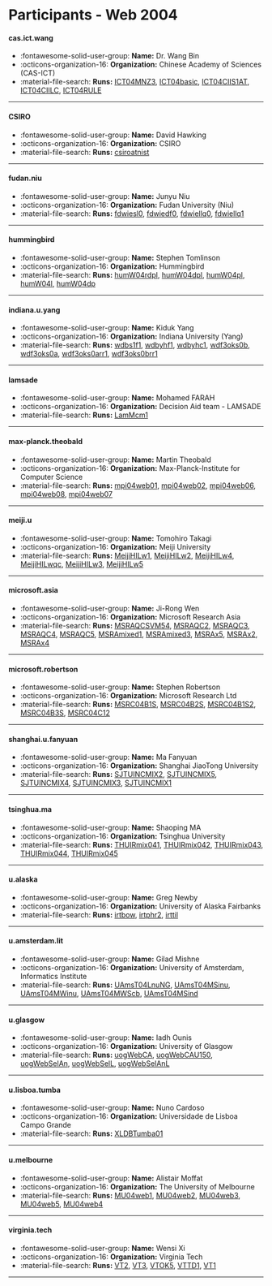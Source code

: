 # Participants - Web 2004 

#### cas.ict.wang 
 - :fontawesome-solid-user-group: **Name:** Dr. Wang Bin 
 - :octicons-organization-16: **Organization:** Chinese Academy of Sciences (CAS-ICT) 
 - :material-file-search: **Runs:** [ICT04MNZ3](./runs.md#ict04mnz3), [ICT04basic](./runs.md#ict04basic), [ICT04CIIS1AT](./runs.md#ict04ciis1at), [ICT04CIILC](./runs.md#ict04ciilc), [ICT04RULE](./runs.md#ict04rule) 

---
#### CSIRO 
 - :fontawesome-solid-user-group: **Name:** David Hawking 
 - :octicons-organization-16: **Organization:** CSIRO 
 - :material-file-search: **Runs:** [csiroatnist](./runs.md#csiroatnist) 

---
#### fudan.niu 
 - :fontawesome-solid-user-group: **Name:** Junyu Niu 
 - :octicons-organization-16: **Organization:** Fudan University (Niu) 
 - :material-file-search: **Runs:** [fdwiesl0](./runs.md#fdwiesl0), [fdwiedf0](./runs.md#fdwiedf0), [fdwiellq0](./runs.md#fdwiellq0), [fdwiellq1](./runs.md#fdwiellq1) 

---
#### hummingbird 
 - :fontawesome-solid-user-group: **Name:** Stephen Tomlinson 
 - :octicons-organization-16: **Organization:** Hummingbird 
 - :material-file-search: **Runs:** [humW04rdpl](./runs.md#humw04rdpl), [humW04dpl](./runs.md#humw04dpl), [humW04pl](./runs.md#humw04pl), [humW04l](./runs.md#humw04l), [humW04dp](./runs.md#humw04dp) 

---
#### indiana.u.yang 
 - :fontawesome-solid-user-group: **Name:** Kiduk Yang 
 - :octicons-organization-16: **Organization:** Indiana University (Yang) 
 - :material-file-search: **Runs:** [wdbs1f1](./runs.md#wdbs1f1), [wdbyhf1](./runs.md#wdbyhf1), [wdbyhc1](./runs.md#wdbyhc1), [wdf3oks0b](./runs.md#wdf3oks0b), [wdf3oks0a](./runs.md#wdf3oks0a), [wdf3oks0arr1](./runs.md#wdf3oks0arr1), [wdf3oks0brr1](./runs.md#wdf3oks0brr1) 

---
#### lamsade 
 - :fontawesome-solid-user-group: **Name:** Mohamed FARAH 
 - :octicons-organization-16: **Organization:** Decision Aid team  - LAMSADE 
 - :material-file-search: **Runs:** [LamMcm1](./runs.md#lammcm1) 

---
#### max-planck.theobald 
 - :fontawesome-solid-user-group: **Name:** Martin Theobald 
 - :octicons-organization-16: **Organization:** Max-Planck-Institute for Computer Science 
 - :material-file-search: **Runs:** [mpi04web01](./runs.md#mpi04web01), [mpi04web02](./runs.md#mpi04web02), [mpi04web06](./runs.md#mpi04web06), [mpi04web08](./runs.md#mpi04web08), [mpi04web07](./runs.md#mpi04web07) 

---
#### meiji.u 
 - :fontawesome-solid-user-group: **Name:** Tomohiro Takagi 
 - :octicons-organization-16: **Organization:** Meiji University 
 - :material-file-search: **Runs:** [MeijiHILw1](./runs.md#meijihilw1), [MeijiHILw2](./runs.md#meijihilw2), [MeijiHILw4](./runs.md#meijihilw4), [MeijiHILwqc](./runs.md#meijihilwqc), [MeijiHILw3](./runs.md#meijihilw3), [MeijiHILw5](./runs.md#meijihilw5) 

---
#### microsoft.asia 
 - :fontawesome-solid-user-group: **Name:** Ji-Rong Wen 
 - :octicons-organization-16: **Organization:** Microsoft Research Asia 
 - :material-file-search: **Runs:** [MSRAQCSVM54](./runs.md#msraqcsvm54), [MSRAQC2](./runs.md#msraqc2), [MSRAQC3](./runs.md#msraqc3), [MSRAQC4](./runs.md#msraqc4), [MSRAQC5](./runs.md#msraqc5), [MSRAmixed1](./runs.md#msramixed1), [MSRAmixed3](./runs.md#msramixed3), [MSRAx5](./runs.md#msrax5), [MSRAx2](./runs.md#msrax2), [MSRAx4](./runs.md#msrax4) 

---
#### microsoft.robertson 
 - :fontawesome-solid-user-group: **Name:** Stephen Robertson 
 - :octicons-organization-16: **Organization:** Microsoft Research Ltd 
 - :material-file-search: **Runs:** [MSRC04B1S](./runs.md#msrc04b1s), [MSRC04B2S](./runs.md#msrc04b2s), [MSRC04B1S2](./runs.md#msrc04b1s2), [MSRC04B3S](./runs.md#msrc04b3s), [MSRC04C12](./runs.md#msrc04c12) 

---
#### shanghai.u.fanyuan 
 - :fontawesome-solid-user-group: **Name:** Ma Fanyuan 
 - :octicons-organization-16: **Organization:** Shanghai JiaoTong University 
 - :material-file-search: **Runs:** [SJTUINCMIX2](./runs.md#sjtuincmix2), [SJTUINCMIX5](./runs.md#sjtuincmix5), [SJTUINCMIX4](./runs.md#sjtuincmix4), [SJTUINCMIX3](./runs.md#sjtuincmix3), [SJTUINCMIX1](./runs.md#sjtuincmix1) 

---
#### tsinghua.ma 
 - :fontawesome-solid-user-group: **Name:** Shaoping MA 
 - :octicons-organization-16: **Organization:** Tsinghua University 
 - :material-file-search: **Runs:** [THUIRmix041](./runs.md#thuirmix041), [THUIRmix042](./runs.md#thuirmix042), [THUIRmix043](./runs.md#thuirmix043), [THUIRmix044](./runs.md#thuirmix044), [THUIRmix045](./runs.md#thuirmix045) 

---
#### u.alaska 
 - :fontawesome-solid-user-group: **Name:** Greg Newby 
 - :octicons-organization-16: **Organization:** University of Alaska Fairbanks 
 - :material-file-search: **Runs:** [irtbow](./runs.md#irtbow), [irtphr2](./runs.md#irtphr2), [irttil](./runs.md#irttil) 

---
#### u.amsterdam.lit 
 - :fontawesome-solid-user-group: **Name:** Gilad Mishne 
 - :octicons-organization-16: **Organization:** University of Amsterdam, Informatics Institute 
 - :material-file-search: **Runs:** [UAmsT04LnuNG](./runs.md#uamst04lnung), [UAmsT04MSinu](./runs.md#uamst04msinu), [UAmsT04MWinu](./runs.md#uamst04mwinu), [UAmsT04MWScb](./runs.md#uamst04mwscb), [UAmsT04MSind](./runs.md#uamst04msind) 

---
#### u.glasgow 
 - :fontawesome-solid-user-group: **Name:** Iadh Ounis 
 - :octicons-organization-16: **Organization:** University of Glasgow 
 - :material-file-search: **Runs:** [uogWebCA](./runs.md#uogwebca), [uogWebCAU150](./runs.md#uogwebcau150), [uogWebSelAn](./runs.md#uogwebselan), [uogWebSelL](./runs.md#uogwebsell), [uogWebSelAnL](./runs.md#uogwebselanl) 

---
#### u.lisboa.tumba 
 - :fontawesome-solid-user-group: **Name:** Nuno Cardoso 
 - :octicons-organization-16: **Organization:** Universidade de Lisboa Campo Grande 
 - :material-file-search: **Runs:** [XLDBTumba01](./runs.md#xldbtumba01) 

---
#### u.melbourne 
 - :fontawesome-solid-user-group: **Name:** Alistair Moffat 
 - :octicons-organization-16: **Organization:** The University of Melbourne 
 - :material-file-search: **Runs:** [MU04web1](./runs.md#mu04web1), [MU04web2](./runs.md#mu04web2), [MU04web3](./runs.md#mu04web3), [MU04web5](./runs.md#mu04web5), [MU04web4](./runs.md#mu04web4) 

---
#### virginia.tech 
 - :fontawesome-solid-user-group: **Name:** Wensi Xi 
 - :octicons-organization-16: **Organization:** Virginia Tech 
 - :material-file-search: **Runs:** [VT2](./runs.md#vt2), [VT3](./runs.md#vt3), [VTOK5](./runs.md#vtok5), [VTTD1](./runs.md#vttd1), [VT1](./runs.md#vt1) 

---
